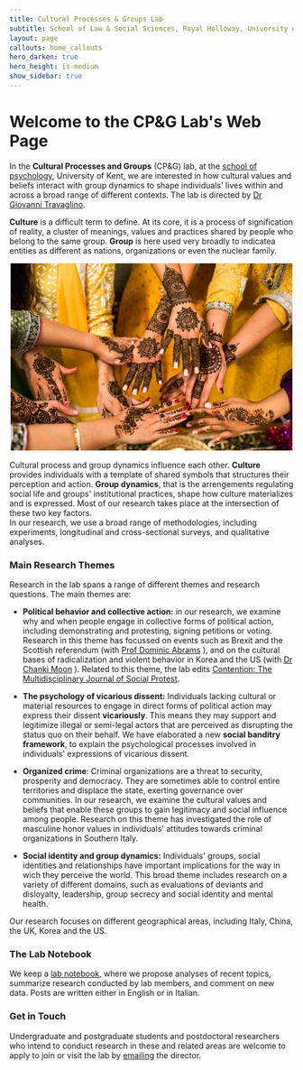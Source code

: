 ```yaml
---
title: Cultural Processes & Groups Lab
subtitle: School of Law & Social Sciences, Royal Holloway, University of London
layout: page
callouts: home_callouts
hero_darken: true
hero_height: is-medium
show_sidebar: true
---
```


# Welcome to the CP&G Lab's Web Page
In the **Cultural Processes and Groups** (CP&G) lab, at the [school of psychology](https://www.kent.ac.uk/psychology), University of Kent, we are interested in how cultural values and beliefs interact with group dynamics to shape individuals' lives within and across a broad range of different contexts. The lab is directed by [Dr Giovanni Travaglino](/about/). 

**Culture** is a difficult term to define. At its core, it is a process of signification of reality, a cluster of meanings, values and practices shared by people who belong to the same group. **Group** is here used very broadly to indicatea entities as different as nations, organizations or even the nuclear family. 

<p align="center">
  <img src="/img/home-vitality.jpg" width="500" />
</p>

Cultural process and group dynamics influence each other. **Culture** provides individuals with a template of shared symbols that structures their perception and action. **Group dynamics**, that is the arrengements regulating social life and groups' institutional practices, shape how culture materializes and is expressed. Most of our research takes place at the intersection of these two key factors.    
In our research, we use a broad range of methodologies, including experiments, longitudinal and cross-sectional surveys, and qualitative analyses. 

### Main Research Themes
Research in the lab spans a range of different themes and research questions. The main themes are:

* **Political behavior and collective action:** in our research, we examine why and when people engage in collective forms of political action, including demonstrating and protesting, signing petitions or voting. Research in this theme has focussed on events such as Brexit and the Scottish referendum (with [Prof Dominic Abrams](https://www.kent.ac.uk/psychology/people/212/www.kent.ac.uk/psychology/people/212/abrams-dominic) ), and on the cultural bases of radicalization and violent behavior in Korea and the US (with [Dr Chanki Moon](https://www.researchgate.net/profile/Chanki_Moon) ). Related to this theme, the lab edits [Contention: The Multidisciplinary Journal of Social Protest](/contention/).

* **The psychology of vicarious dissent:** Individuals lacking cultural or material resources to engage in direct forms of political action may express their dissent **vicariously**. This means they may support and legitimize illegal or semi-legal actors that are perceived as disrupting the status quo on their behalf. We have elaborated a new **social banditry framework**, to explain the psychological processes involved in individuals' expressions of vicarious dissent.

* **Organized crime**: Criminal organizations are a threat to security, prosperity and democracy. They are sometimes able to control entire territories and displace the state, exerting governance over communities. In our research, we examine the cultural values and beliefs that enable these groups to gain legitimacy and social influence among people. Research on this theme has investigated the role of masculine honor values in individuals' attitudes towards criminal organizations in Southern Italy.

* **Social identity and group dynamics:** Individuals' groups, social identities and relationships have important implications for the way in wich they perceive the world. This broad theme includes research on a variety of different domains, such as evaluations of deviants and disloyalty, leadership, group secrecy and social identity and mental health.

Our research focuses on different geographical areas, including Italy, China, the UK, Korea and the US.

### The Lab Notebook
We keep a [lab notebook](/notebook/), where we propose analyses of recent topics, summarize research conducted by lab members, and comment on new data. Posts are written either in English or in Italian.

### Get in Touch
Undergraduate and postgraduate students and postdoctoral researchers who intend to conduct research in these and related areas are welcome to apply to join or visit the lab by [emailing](mailto:g.a.travaglino@kent.ac.uk) the director. 

